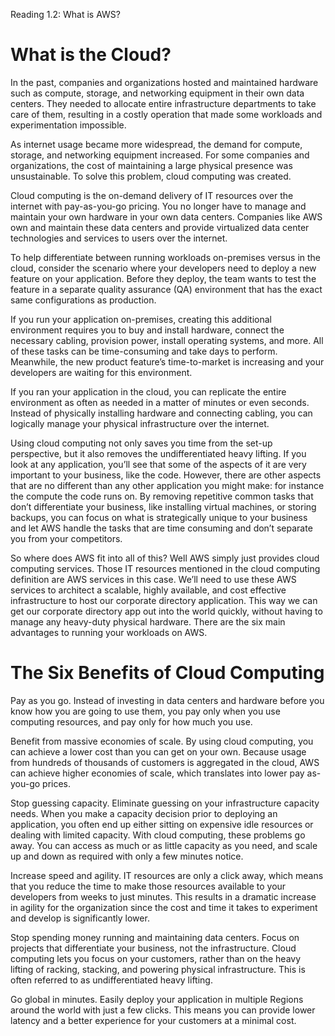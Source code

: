 Reading 1.2: What is AWS?

# What is the Cloud? 
In the past, companies and organizations hosted and maintained hardware such as compute, storage, and networking equipment in their own data centers. They needed to allocate entire infrastructure departments to take care of them, resulting in a costly operation that made some workloads and experimentation impossible.

As internet usage became more widespread, the demand for compute, storage, and networking equipment increased. For some companies and organizations, the cost of maintaining a large physical presence was unsustainable. To solve this problem, cloud computing was created.

Cloud computing is the on-demand delivery of IT resources over the internet with pay-as-you-go pricing. You no longer have to manage and maintain your own hardware in your own data centers. Companies like AWS own and maintain these data centers and provide virtualized data center technologies and services to users over the internet.

To help differentiate between running workloads on-premises versus in the cloud, consider the scenario where your developers need to deploy a new feature on your application. Before they deploy, the team wants to test the feature in a separate quality assurance (QA) environment that has the exact same configurations as production.

If you run your application on-premises, creating this additional environment requires you to buy and install hardware, connect the necessary cabling, provision power, install operating systems, and more. All of these tasks can be time-consuming and take days to perform. Meanwhile, the new product feature’s time-to-market is increasing and your developers are waiting for this environment. 

If you ran your application in the cloud, you can replicate the entire environment as often as needed in a matter of minutes or even seconds. Instead of physically installing hardware and connecting cabling, you can logically manage your physical infrastructure over the internet. 

Using cloud computing not only saves you time from the set-up perspective, but it also removes the undifferentiated heavy lifting. If you look at any application, you’ll see that some of the aspects of it are very important to your business, like the code. However, there are other aspects that are no different than any other application you might make: for instance the compute the code runs on. By removing repetitive common tasks that don’t differentiate your business, like installing virtual machines, or storing backups, you can focus on what is strategically unique to your business and let AWS handle the tasks that are time consuming and don’t separate you from your competitors. 

So where does AWS fit into all of this? Well AWS simply just provides cloud computing services. Those IT resources mentioned in the cloud computing definition are AWS services in this case. We’ll need to use these AWS services to architect a scalable, highly available, and cost effective infrastructure to host our corporate directory application. This way we can get our corporate directory app out into the world quickly, without having to manage any heavy-duty physical hardware. There are the six main advantages to running your workloads on AWS.

# The Six Benefits of Cloud Computing
Pay as you go. Instead of investing in data centers and hardware before you know how you are going to use them, you pay only when you use computing resources, and pay only for how much you use.

Benefit from massive economies of scale. By using cloud computing, you can achieve a lower cost than you can get on your own. Because usage from hundreds of thousands of customers is aggregated in the cloud, AWS can achieve higher economies of scale, which translates into lower pay as-you-go prices.
 
Stop guessing capacity. Eliminate guessing on your infrastructure capacity needs. When you make a capacity decision prior to deploying an application, you often end up either sitting on expensive idle resources or dealing with limited capacity. With cloud computing, these problems go away. You can access as much or as little capacity as you need, and scale up and down as required with only a few minutes notice.
 
Increase speed and agility. IT resources are only a click away, which means that you reduce the time to make those resources available to your developers from weeks to just minutes. This results in a dramatic increase in agility for the organization since the cost and time it takes to experiment and develop is significantly lower.
 
Stop spending money running and maintaining data centers. Focus on projects that differentiate your business, not the infrastructure. Cloud computing lets you focus on your customers, rather than on the heavy lifting of racking, stacking, and powering physical infrastructure. This is often referred to as undifferentiated heavy lifting.

Go global in minutes. Easily deploy your application in multiple Regions around the world with just a few clicks. This means you can provide lower latency and a better experience for your customers at a minimal cost.
